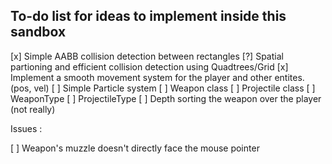 ## To-do list for ideas to implement inside this sandbox

[x] Simple AABB collision detection between rectangles
[?] Spatial partioning and efficient collision detection using Quadtrees/Grid
[x] Implement a smooth movement system for the player and other entites. (pos, vel)
[ ] Simple Particle system
[ ] Weapon class
[ ] Projectile class
[ ] WeaponType
[ ] ProjectileType
[ ] Depth sorting the weapon over the player (not really)

Issues :

[ ] Weapon's muzzle doesn't directly face the mouse pointer